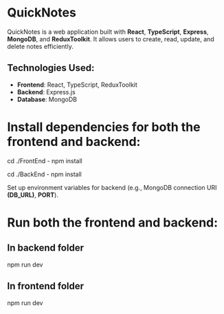 # QuickNotes

QuickNotes is a web application built with **React**, **TypeScript**, **Express**, **MongoDB**, and **ReduxToolkit**. It allows users to create, read, update, and delete notes efficiently. 

## Technologies Used:
- **Frontend**: React, TypeScript, ReduxToolkit
- **Backend**: Express.js
- **Database**: MongoDB

# Install dependencies for both the frontend and backend:

cd ./FrontEnd - 
npm install

cd ./BackEnd - 
npm install

 Set up environment variables for backend (e.g., MongoDB connection URI **(DB_URL)**, **PORT**).

# Run both the frontend and backend:

## In backend folder
npm run dev

## In frontend folder
npm run dev

